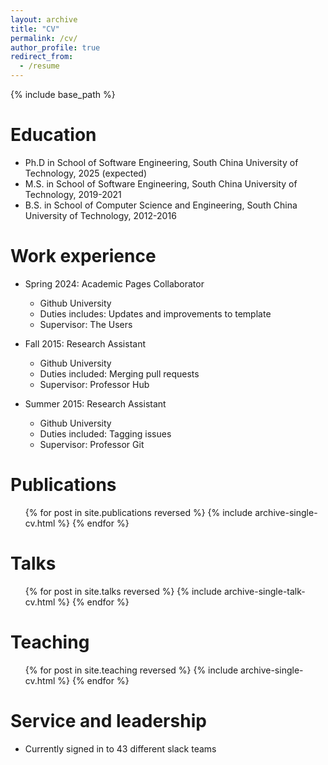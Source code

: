 ```yaml
---
layout: archive
title: "CV"
permalink: /cv/
author_profile: true
redirect_from:
  - /resume
---
```

{% include base_path %}

Education
=========

* Ph.D in School of Software Engineering, South China University of Technology, 2025 (expected)
* M.S. in School of Software Engineering, South China University of Technology, 2019-2021
* B.S. in School of Computer Science and Engineering, South China University of Technology, 2012-2016

Work experience
===============

* Spring 2024: Academic Pages Collaborator

  * Github University
  * Duties includes: Updates and improvements to template
  * Supervisor: The Users
* Fall 2015: Research Assistant

  * Github University
  * Duties included: Merging pull requests
  * Supervisor: Professor Hub
* Summer 2015: Research Assistant

  * Github University
  * Duties included: Tagging issues
  * Supervisor: Professor Git

Publications
============

<ul>{% for post in site.publications reversed %}
    {% include archive-single-cv.html %}
  {% endfor %}</ul>

Talks
=====

<ul>{% for post in site.talks reversed %}
    {% include archive-single-talk-cv.html  %}
  {% endfor %}</ul>

Teaching
========

<ul>{% for post in site.teaching reversed %}
    {% include archive-single-cv.html %}
  {% endfor %}</ul>

Service and leadership
======================

* Currently signed in to 43 different slack teams
